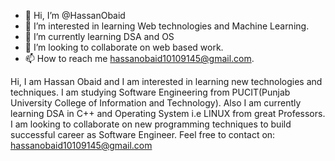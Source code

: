 - 👋 Hi, I’m @HassanObaid
- 👀 I’m interested in learning Web technologies and Machine Learning.
- 🌱 I’m currently learning DSA and OS
- 💞️ I’m looking to collaborate on web based work.
- 📫 How to reach me hassanobaid10109145@gmail.com.

<!---
HassanObaid/HassanObaid is a ✨ special ✨ repository because its `README.md` (this file) appears on your GitHub profile.
You can click the Preview link to take a look at your changes.
--->
Hi, I am Hassan Obaid and I am interested in learning new technologies and techniques.
I am studying Software Engineering from PUCIT(Punjab University College of Information and Technology).
Also I am currently learning DSA in C++ and Operating System i.e LINUX from great Professors. I am looking to
collaborate on new programming techniques to build successful career as Software Engineer.
Feel free to contact on: 
hassanobaid10109145@gmail.com
